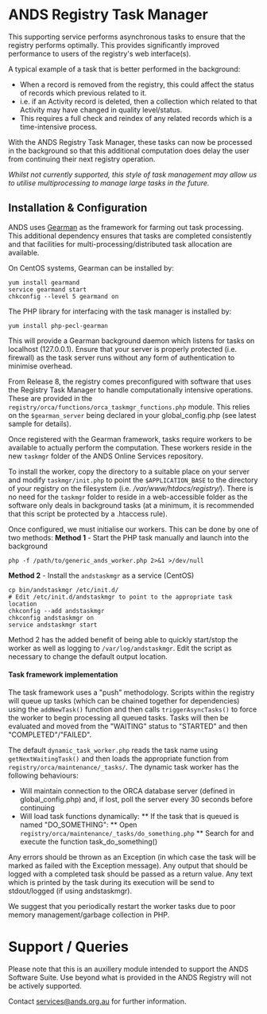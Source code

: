 # ANDS Registry Task Manager
This supporting service performs asynchronous tasks to ensure that the registry performs optimally. This provides significantly improved performance to users of the registry's web interface(s).

A typical example of a task that is better performed in the background:
* When a record is removed from the registry, this could affect the status of records which previous related to it.
* i.e. if an Activity record is deleted, then a collection which related to that Activity may have changed in quality level/status. 
* This requires a full check and reindex of any related records which is a time-intensive process.

With the ANDS Registry Task Manager, these tasks can now be processed in the background so that this additional computation does delay the user from continuing their next registry operation. 

*Whilst not currently supported, this style of task management may allow us to utilise multiprocessing to manage large tasks in the future.*

## Installation & Configuration
ANDS uses [Gearman](http://gearman.org/ "Gearman.org") as the framework for farming out task processing. This additional dependency ensures that tasks are completed consistently and that facilities for multi-processing/distributed task allocation are available. 

On CentOS systems, Gearman can be installed by:
	
	yum install gearmand 
	service gearmand start
	chkconfig --level 5 gearmand on	
	
The PHP library for interfacing with the task manager is installed by:

	yum install php-pecl-gearman
	
This will provide a Gearman background daemon which listens for tasks on localhost (127.0.0.1). Ensure that your server is properly protected (i.e. firewall) as the task server runs without any form of authentication to minimise overhead. 

From Release 8, the registry comes preconfigured with software that uses the Registry Task Manager to handle computationally intensive operations. These are provided in the `registry/orca/functions/orca_taskmgr_functions.php` module. This relies on the `$gearman_server` being declared in your global_config.php (see latest sample for details). 

Once registered with the Gearman framework, tasks require workers to be available to actually perform the computation. These workers reside in the new `taskmgr` folder of the ANDS Online Services repository. 

To install the worker, copy the directory to a suitable place on your server and modify `taskmgr/init.php` to point the `$APPLICATION_BASE` to the directory of your registry on the filesystem (i.e. */var/www/htdocs/registry/*). There is no need for the `taskmgr` folder to reside in a web-accessible folder as the software only deals in background tasks (at a minimum, it is recommended that this script be protected by a .htaccess rule). 

Once configured, we must initialise our workers. This can be done by one of two methods: 
**Method 1** - Start the PHP task manually and launch into the background

	php -f /path/to/generic_ands_worker.php 2>&1 >/dev/null

**Method 2** - Install the `andstaskmgr` as a service (CentOS)

	cp bin/andstaskmgr /etc/init.d/
	# Edit /etc/init.d/andstaskmgr to point to the appropriate task location
	chkconfig --add andstaskmgr
	chkconfig andstaskmgr on
	service andstaskmgr start
	
Method 2 has the added benefit of being able to quickly start/stop the worker as well as logging to `/var/log/andstaskmgr`. Edit the script as necessary to change the default output location. 


#### Task framework implementation

The task framework uses a "push" methodology. Scripts within the registry will queue up tasks (which can be chained together for dependencies) using the `addNewTask()` function and then calls `triggerAsyncTasks()` to force the worker to begin processing all queued tasks. Tasks will then be evaluated and moved from the "WAITING" status to "STARTED" and then "COMPLETED"/"FAILED".

The default `dynamic_task_worker.php` reads the task name using `getNextWaitingTask()` and then loads the appropriate function from `registry/orca/maintenance/_tasks/`. The dynamic task worker has the following behaviours:
* 	Will maintain connection to the ORCA database server (defined in global_config.php) and, if lost, poll the server every 30 seconds before continuing
* 	Will load task functions dynamically:
	** If the task that is queued is named "DO_SOMETHING":
	**  Open `registry/orca/maintenance/_tasks/do_something.php`
	**	Search for and execute the function task_do_something()  

Any errors should be thrown as an Exception (in which case the task will be marked as failed with the Exception message). Any output that should be logged with a completed task should be passed as a return value. Any text which is printed by the task during its execution will be send to stdout/logged (if using andstaskmgr). 

We suggest that you periodically restart the worker tasks due to poor memory management/garbage collection in PHP. 


# Support / Queries
Please note that this is an auxillery module intended to support the ANDS Software Suite. Use beyond what is provided in the ANDS Registry will not be actively supported. 

Contact services@ands.org.au for further information. 